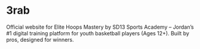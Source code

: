 # 3rab
Official website for Elite Hoops Mastery by SD13 Sports Academy – Jordan’s #1 digital training platform for youth basketball players (Ages 12+). Built by pros, designed for winners.
